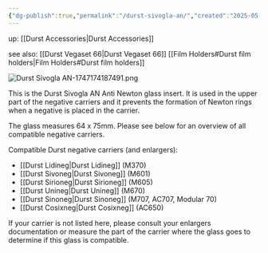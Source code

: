 ```yaml
---
{"dg-publish":true,"permalink":"/durst-sivogla-an/","created":"2025-05-08T23:17:15.622+02:00"}
---
```


up: [[Durst Accessories\|Durst Accessories]]

see also: 
[[Durst Vegaset 66\|Durst Vegaset 66]]
[[Film Holders#Durst film holders\|Film Holders#Durst film holders]]

![Durst Sivogla AN-1747174187491.png](/img/user/Assets/Durst%20Sivogla%20AN-1747174187491.png)


This is the Durst Sivogla AN Anti Newton glass insert. It is used in the upper part of the negative carriers and it prevents the formation of Newton rings when a negative is placed in the carrier.

The glass measures 64 x 75mm. Please see below for an overview of all compatible negative carriers.

Compatible Durst negative carriers (and enlargers):

- [[Durst Lidineg\|Durst Lidineg]] (M370)
- [[Durst Sivoneg\|Durst Sivoneg]] (M601)
- [[Durst Sirioneg\|Durst Sirioneg]] (M605)
- [[Durst Unineg\|Durst Unineg]] (M670)
- [[Durst Sinoneg\|Durst Sinoneg]] (M707, AC707, Modular 70)
- [[Durst Cosixneg\|Durst Cosixneg]] (AC650)

If your carrier is not listed here, please consult your enlargers documentation or measure the part of the carrier where the glass goes to determine if this glass is compatible.
